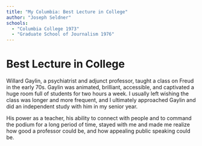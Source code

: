 ```yaml
---
title: "My Columbia: Best Lecture in College"
author: "Joseph Seldner"
schools:
  - "Columbia College 1973"
  - "Graduate School of Journalism 1976"
---
```


# Best Lecture in College

Willard Gaylin, a psychiatrist and adjunct professor, taught a class on Freud in the early 70s. Gaylin was animated, brilliant, accessible, and captivated a huge room full of students for two hours a week. I usually left wishing the class was longer and more frequent, and I ultimately approached Gaylin and did an independent study with him in my senior year.

His power as a teacher, his ability to connect with people and to command the podium for a long period of time, stayed with me and made me realize how good a professor could be, and how appealing public speaking could be.

